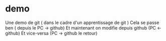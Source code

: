 # demo
Une demo de git ( dans le cadre d'un apprentissage de git )
Cela se passe ben ( depuis le PC -> github)
Et maintenant on modifie depuis github (PC <- github)
Et vice-versa (PC -> github le retour)
